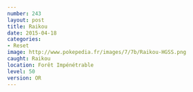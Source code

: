```yaml
---
number: 243
layout: post
title: Raikou
date: 2015-04-18
categories:
- Reset
image: http://www.pokepedia.fr/images/7/7b/Raikou-HGSS.png
caught: Raikou
location: Forêt Impénétrable
level: 50
version: OR
---
```

